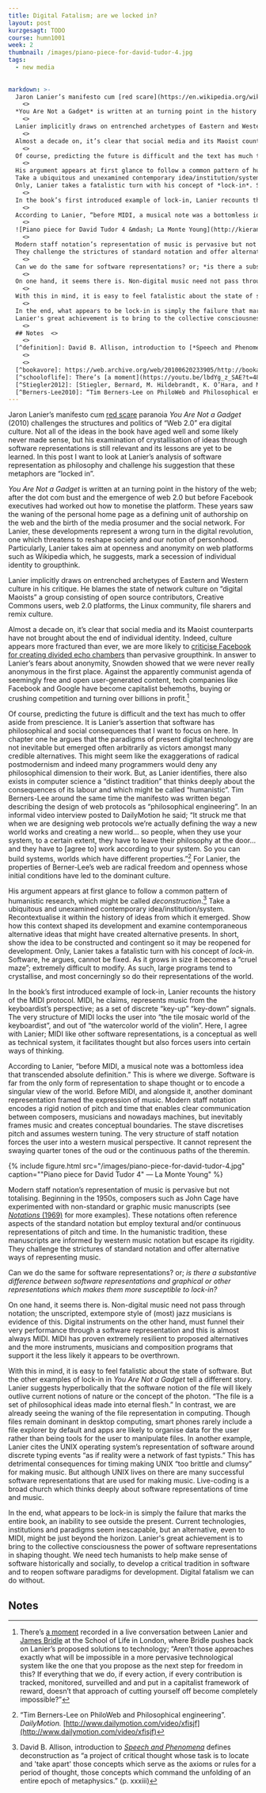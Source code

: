 ```yaml
---
title: Digital Fatalism; are we locked in?
layout: post
kurzgesagt: TODO
course: humn1001
week: 2
thumbnail: /images/piano-piece-for-david-tudor-4.jpg
tags:
  - new media
  
  
markdown: >-
  Jaron Lanier’s manifesto cum [red scare](https://en.wikipedia.org/wiki/Red_Scare) paranoia *You Are Not a Gadget* (2010) challenges the structures and politics of “Web 2.0” era digital culture. Not all of the ideas in the book have aged well and some likely never made sense, but his examination of crystallisation of ideas through software representations is still relevant and its lessons are yet to be learned. In this post I want to look at Lanier’s analysis of software representation as philosophy and challenge his suggestion that these metaphors are “locked in”.  <>
    <>
  *You Are Not a Gadget* is written at an turning point in the history of the web; after the dot com bust and the emergence of web 2.0 but before Facebook executives had worked out how to monetise the platform. These years saw the waning of the personal home page as a defining unit of authorship on the web and the birth of the media prosumer and the social network. For Lanier, these developments represent a wrong turn in the digital revolution, one which threatens to reshape society and our notion of personhood. Particularly, Lanier takes aim at openness and anonymity on web platforms such as Wikipedia which, he suggests, mark a secession of individual identity to groupthink.  <>
    <>
  Lanier implicitly draws on entrenched archetypes of Eastern and Western culture in his critique. He blames the state of network culture on “digital Maoists” a group consisting of open source contributors, Creative Commons users, web 2.0 platforms, the Linux community, file sharers and remix culture.  <>
    <>
  Almost a decade on, it’s clear that social media and its Maoist counterparts have not brought about the end of individual identity. Indeed, culture appears more fractured than ever, we are more likely to [criticise Facebook for creating divided echo chambers](https://arstechnica.com/science/2017/03/the-social-media-echo-chamber-is-real/) than pervasive groupthink. In answer to Lanier’s fears about anonymity, Snowden showed that we  were never really anonymous in the first place. Against the apparently communist agenda of seemingly free and open user-generated content, tech companies like Facebook and Google have become capitalist behemoths, buying or crushing competition and turning over billions in profit.[^schooloflife]  <>
    <>
  Of course, predicting the future is difficult and the text has much to offer aside from prescience. It is Lanier’s assertion that software has philosophical and social consequences that I want to focus on here. In chapter one he argues that the paradigms of present digital technology are not inevitable but emerged often arbitrarily as victors amongst many credible alternatives. This might seem like the exaggerations of radical postmodernism and indeed many programmers would deny any philosophical dimension to their work. But, as Lanier identifies, there also exists in computer science a “distinct tradition” that thinks deeply about the consequences of its labour and which might be called “humanistic”. Tim Berners-Lee around the same time the manifesto was written began describing the design of web protocols as “philosophical engineering”. In an informal video interview posted to DailyMotion he said; “It struck me that when we are designing web protocols we’re actually defining the way a new world works and creating a new world… so people, when they use your system, to a certain extent, they have to leave their philosophy at the door… and they have to [agree to] work according to your system. So you can build systems, worlds which have different properties.”[^Berners-Lee2010] For Lanier, the properties of Berner-Lee’s web are radical freedom and openness whose initial conditions have led to the dominant culture.  <>
    <>
  His argument appears at first glance to follow a common pattern of humanistic research, which might be called *deconstruction*.[^definition]  <>
  Take a ubiquitous and unexamined contemporary idea/institution/system. Recontextualise it within the history of ideas from which it emerged. Show how this context shaped its development and examine contemporaneous alternative ideas that might have created alternative presents. In short, show the idea to be constructed and contingent so it may be reopened for development.  <>
  Only, Lanier takes a fatalistic turn with his concept of *lock-in*. Software, he argues, cannot be fixed. As it grows in size it becomes a “cruel maze”; extremely difficult to modify. As such, large programs tend to crystallise, and most concerningly so do their representations of the world.  <>
    <>
  In the book’s first introduced example of lock-in, Lanier recounts the history of the MIDI protocol. MIDI, he claims, represents music from the keyboardist’s perspective; as a set of discrete “key-up” “key-down” signals. The very structure of MIDI locks the user into “the tile mosaic world of the keyboardist”, and out of  “the watercolor world of the violin”. Here, I agree with Lanier; MIDI like other software representations, is a conceptual as well as technical system, it facilitates thought but also forces users into certain ways of thinking.   <>
    <>
  According to Lanier, “before MIDI, a musical note was a bottomless idea that transcended absolute definition.” This is where we diverge. Software is far from the only form of representation to shape thought or to encode a singular view of the world. Before MIDI, and alongside it, another dominant representation framed the expression of music. Modern staff notation encodes a rigid notion of pitch and time that enables clear communication between composers, musicians and nowadays machines, but inevitably frames music and creates conceptual boundaries. The stave discretises pitch and assumes western tuning. The very structure of staff notation forces the user into a western musical perspective. It cannot represent the swaying quarter tones of the oud or the continuous paths of the theremin.  <>
    <>
  ![Piano piece for David Tudor 4 &mdash; La Monte Young](http://kieranbrowne.com/images/piano-piece-for-david-tudor-4.jpg)  <>
    <>
  Modern staff notation’s representation of music is pervasive but not totalising. Beginning in the 1950s, composers such as John Cage have experimented with non-standard or graphic music manuscripts (see [*Notations* (1969)](https://monoskop.org/images/9/92/Cage_John_Notations.pdf) for more examples). These notations often reference aspects of the standard notation but employ textural and/or continuous representations of pitch and time. In the humanistic tradition, these manuscripts are informed by western music notation but escape its rigidity.  <>
  They challenge the strictures of standard notation and offer alternative ways of representing music.  <>
    <>
  Can we do the same for software representations? or; *is there a substantive difference between software representations and graphical or other representations which makes them more susceptible to lock-in?*  <>
    <>
  On one hand, it seems there is. Non-digital music need not pass through notation; the unscripted, extempore style of (most) jazz musicians is evidence of this. Digital instruments on the other hand, must funnel their very performance through a software representation and this is almost always MIDI. MIDI has proven extremely resilient to proposed alternatives and the more instruments, musicians and composition programs that support it the less likely it appears to be overthrown.  <>
    <>
  With this in mind, it is easy to feel fatalistic about the state of software. But the other examples of lock-in in *You Are Not a Gadget* tell a different story. Lanier suggests hyperbolically that the software notion of the file will likely outlive current notions of nature or the concept of the photon. “The file is a set of philosophical ideas made into eternal flesh.” In contrast, we are already seeing the waning of the file representation in computing. Though files remain dominant in desktop computing, smart phones rarely include a file explorer by default and apps are likely to organise data for the user rather than being tools for the user to manipulate files. In another example, Lanier cites the UNIX operating system’s representation of software around discrete typing events “as if reality were a network of fast typists.” This has detrimental consequences for timing making UNIX “too brittle and clumsy” for making music. But although UNIX lives on there are many successful software representations that are used for making music. Live-coding is a broad church which thinks deeply about software representations of time and music.  <>
    <>
  In the end, what appears to be lock-in is simply the failure that marks the entire book, an inability to see outside the present. Current technologies, institutions and paradigms seem inescapable, but an alternative, even to MIDI, might be just beyond the horizon.  <>
  Lanier's great achievement is to bring to the collective consciousness the power of software representations in shaping thought. We need tech humanists to help make sense of software historically and socially, to develop a critical tradition in software and to reopen software paradigms for development. Digital fatalism we can do without.  <>
    <>
  ## Notes  <>
    <>
  [^definition]: David B. Allison, introduction to [*Speech and Phenomena*](https://books.google.com.au/books?id=N4v2AkGMnqcC&printsec=frontcover#v=onepage&q=take%20apart&f=false) defines deconstruction as “a project of critical thought whose task is to locate and 'take apart' those concepts which serve as the axioms or rules for a period of thought, those concepts which command the unfolding of an entire epoch of metaphysics.”  (p. xxxiii)  <>
    <>
    <>
  [^bookavore]: https://web.archive.org/web/20100620233905/http://bookavore.com:80/2009/12/03/review-you-are-not-a-gadget/  <>
  [^schooloflife]: There’s [a moment](https://youtu.be/lbdYg_z_SAE?t=48m23s) recorded in a live conversation between Lanier and [James Bridle](http://jamesbridle.com/) at the School of Life in London, where Bridle pushes back on Lanier’s proposed  solutions to technology; “Aren’t those approaches exactly what will be impossible in a more pervasive technological system like the one that you propose as the next step for freedom in this? If everything that we do, if every action, if every contribution is tracked, monitored, surveilled and and put in a capitalist framework of reward, doesn’t that approach of cutting yourself off become completely impossible?”  <>
  [^Stiegler2012]: [Stiegler, Bernard, M. Hildebrandt, K. O’Hara, and M. Waidner. &quot;Die Aufklärung in the age of philosophical engineering.&quot; Digital enlightenment yearbook (2013): 29-39.](http://computationalculture.net/die-aufklarung-in-the-age-of-philosophical-engineering/)  <>
  [^Berners-Lee2010]: “Tim Berners-Lee on PhiloWeb and Philosophical engineering”. *DailyMotion.* [http://www.dailymotion.com/video/xfisjf](http://www.dailymotion.com/video/xfisjf)  <>
---
```


Jaron Lanier’s manifesto cum [red scare](https://en.wikipedia.org/wiki/Red_Scare) paranoia *You Are Not a Gadget* (2010) challenges the structures and politics of “Web 2.0” era digital culture. Not all of the ideas in the book have aged well and some likely never made sense, but his examination of crystallisation of ideas through software representations is still relevant and its lessons are yet to be learned. In this post I want to look at Lanier’s analysis of software representation as philosophy and challenge his suggestion that these metaphors are “locked in”.

*You Are Not a Gadget* is written at an turning point in the history of the web; after the dot com bust and the emergence of web 2.0 but before Facebook executives had worked out how to monetise the platform. These years saw the waning of the personal home page as a defining unit of authorship on the web and the birth of the media prosumer and the social network. For Lanier, these developments represent a wrong turn in the digital revolution, one which threatens to reshape society and our notion of personhood. Particularly, Lanier takes aim at openness and anonymity on web platforms such as Wikipedia which, he suggests, mark a secession of individual identity to groupthink.

Lanier implicitly draws on entrenched archetypes of Eastern and Western culture in his critique. He blames the state of network culture on “digital Maoists” a group consisting of open source contributors, Creative Commons users, web 2.0 platforms, the Linux community, file sharers and remix culture.

Almost a decade on, it’s clear that social media and its Maoist counterparts have not brought about the end of individual identity. Indeed, culture appears more fractured than ever, we are more likely to [criticise Facebook for creating divided echo chambers](https://arstechnica.com/science/2017/03/the-social-media-echo-chamber-is-real/) than pervasive groupthink. In answer to Lanier’s fears about anonymity, Snowden showed that we  were never really anonymous in the first place. Against the apparently communist agenda of seemingly free and open user-generated content, tech companies like Facebook and Google have become capitalist behemoths, buying or crushing competition and turning over billions in profit.[^schooloflife]

Of course, predicting the future is difficult and the text has much to offer aside from prescience. It is Lanier’s assertion that software has philosophical and social consequences that I want to focus on here. In chapter one he argues that the paradigms of present digital technology are not inevitable but emerged often arbitrarily as victors amongst many credible alternatives. This might seem like the exaggerations of radical postmodernism and indeed many programmers would deny any philosophical dimension to their work. But, as Lanier identifies, there also exists in computer science a “distinct tradition” that thinks deeply about the consequences of its labour and which might be called “humanistic”. Tim Berners-Lee around the same time the manifesto was written began describing the design of web protocols as “philosophical engineering”. In an informal video interview posted to DailyMotion he said; “It struck me that when we are designing web protocols we’re actually defining the way a new world works and creating a new world… so people, when they use your system, to a certain extent, they have to leave their philosophy at the door… and they have to [agree to] work according to your system. So you can build systems, worlds which have different properties.”[^Berners-Lee2010] For Lanier, the properties of Berner-Lee’s web are radical freedom and openness whose initial conditions have led to the dominant culture.

His argument appears at first glance to follow a common pattern of humanistic research, which might be called *deconstruction*.[^definition]
Take a ubiquitous and unexamined contemporary idea/institution/system. Recontextualise it within the history of ideas from which it emerged. Show how this context shaped its development and examine contemporaneous alternative ideas that might have created alternative presents. In short, show the idea to be constructed and contingent so it may be reopened for development.
Only, Lanier takes a fatalistic turn with his concept of *lock-in*. Software, he argues, cannot be fixed. As it grows in size it becomes a “cruel maze”; extremely difficult to modify. As such, large programs tend to crystallise, and most concerningly so do their representations of the world.

In the book’s first introduced example of lock-in, Lanier recounts the history of the MIDI protocol. MIDI, he claims, represents music from the keyboardist’s perspective; as a set of discrete “key-up” “key-down” signals. The very structure of MIDI locks the user into “the tile mosaic world of the keyboardist”, and out of  “the watercolor world of the violin”. Here, I agree with Lanier; MIDI like other software representations, is a conceptual as well as technical system, it facilitates thought but also forces users into certain ways of thinking. 

According to Lanier, “before MIDI, a musical note was a bottomless idea that transcended absolute definition.” This is where we diverge. Software is far from the only form of representation to shape thought or to encode a singular view of the world. Before MIDI, and alongside it, another dominant representation framed the expression of music. Modern staff notation encodes a rigid notion of pitch and time that enables clear communication between composers, musicians and nowadays machines, but inevitably frames music and creates conceptual boundaries. The stave discretises pitch and assumes western tuning. The very structure of staff notation forces the user into a western musical perspective. It cannot represent the swaying quarter tones of the oud or the continuous paths of the theremin.

{% include figure.html src="/images/piano-piece-for-david-tudor-4.jpg" caption="\"Piano piece for David Tudor 4\" &mdash; La Monte Young" %}

Modern staff notation’s representation of music is pervasive but not totalising. Beginning in the 1950s, composers such as John Cage have experimented with non-standard or graphic music manuscripts (see [*Notations* (1969)](https://monoskop.org/images/9/92/Cage_John_Notations.pdf) for more examples). These notations often reference aspects of the standard notation but employ textural and/or continuous representations of pitch and time. In the humanistic tradition, these manuscripts are informed by western music notation but escape its rigidity.
They challenge the strictures of standard notation and offer alternative ways of representing music.

Can we do the same for software representations? or; *is there a substantive difference between software representations and graphical or other representations which makes them more susceptible to lock-in?*

On one hand, it seems there is. Non-digital music need not pass through notation; the unscripted, extempore style of (most) jazz musicians is evidence of this. Digital instruments on the other hand, must funnel their very performance through a software representation and this is almost always MIDI. MIDI has proven extremely resilient to proposed alternatives and the more instruments, musicians and composition programs that support it the less likely it appears to be overthrown.

With this in mind, it is easy to feel fatalistic about the state of software. But the other examples of lock-in in *You Are Not a Gadget* tell a different story. Lanier suggests hyperbolically that the software notion of the file will likely outlive current notions of nature or the concept of the photon. “The file is a set of philosophical ideas made into eternal flesh.” In contrast, we are already seeing the waning of the file representation in computing. Though files remain dominant in desktop computing, smart phones rarely include a file explorer by default and apps are likely to organise data for the user rather than being tools for the user to manipulate files.
In another example, Lanier cites the UNIX operating system’s representation of software around discrete typing events “as if reality were a network of fast typists.” This has detrimental consequences for timing making UNIX “too brittle and clumsy” for making music. But although UNIX lives on there are many successful software representations that are used for making music. Live-coding is a broad church which thinks deeply about software representations of time and music.

In the end, what appears to be lock-in is simply the failure that marks the entire book, an inability to see outside the present. Current technologies, institutions and paradigms seem inescapable, but an alternative, even to MIDI, might be just beyond the horizon.
Lanier's great achievement is to bring to the collective consciousness the power of software representations in shaping thought. We need tech humanists to help make sense of software historically and socially, to develop a critical tradition in software and to reopen software paradigms for development. Digital fatalism we can do without.

## Notes

[^definition]: David B. Allison, introduction to [*Speech and Phenomena*](https://books.google.com.au/books?id=N4v2AkGMnqcC&printsec=frontcover#v=onepage&q=take%20apart&f=false) defines deconstruction as “a project of critical thought whose task is to locate and 'take apart' those concepts which serve as the axioms or rules for a period of thought, those concepts which command the unfolding of an entire epoch of metaphysics.”  (p. xxxiii)


[^bookavore]: https://web.archive.org/web/20100620233905/http://bookavore.com:80/2009/12/03/review-you-are-not-a-gadget/
[^schooloflife]: There’s [a moment](https://youtu.be/lbdYg_z_SAE?t=48m23s) recorded in a live conversation between Lanier and [James Bridle](http://jamesbridle.com/) at the School of Life in London, where Bridle pushes back on Lanier’s proposed  solutions to technology; “Aren’t those approaches exactly what will be impossible in a more pervasive technological system like the one that you propose as the next step for freedom in this? If everything that we do, if every action, if every contribution is tracked, monitored, surveilled and and put in a capitalist framework of reward, doesn’t that approach of cutting yourself off become completely impossible?”
[^Stiegler2012]: [Stiegler, Bernard, M. Hildebrandt, K. O’Hara, and M. Waidner. "Die Aufklärung in the age of philosophical engineering." Digital enlightenment yearbook (2013): 29-39.](http://computationalculture.net/die-aufklarung-in-the-age-of-philosophical-engineering/)
[^Berners-Lee2010]: “Tim Berners-Lee on PhiloWeb and Philosophical engineering”. *DailyMotion.* [http://www.dailymotion.com/video/xfisjf](http://www.dailymotion.com/video/xfisjf)
